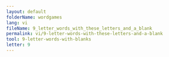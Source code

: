 ```yaml
---
layout: default
folderName: wordgames
lang: vi
fileName: 9_letter_words_with_these_letters_and_a_blank
permalink: vi/9-letter-words-with-these-letters-and-a-blank
tool: 9-letter-words-with-blanks
letter: 9
---
```

